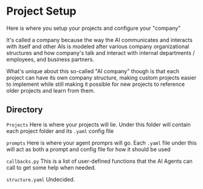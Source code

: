 
# Project Setup

Here is where you setup your projects and configure your "company"

It's called a company because the way the AI communicates and interacts with itself and other AIs is modeled after various company organizational structures and how company's talk and interact with internal departments / employees, and business partners.

What's unique about this so-called "AI company" though is that each project can have its own company structure, making custom projects easier to implement while still making it possible for new projects to reference older projects and learn from them.


## Directory

`Projects` Here is where your projects will lie. Under this folder will contain each project folder and its `.yaml` config file

`prompts` Here is where your agent promprs will go. Each `.yaml` file under this will act as both a prompt and config file for how it should be used

`callbacks.py` This is a list of user-defined functions that the AI Agents can call to get some help when needed.

`structure.yaml` Undecided.
